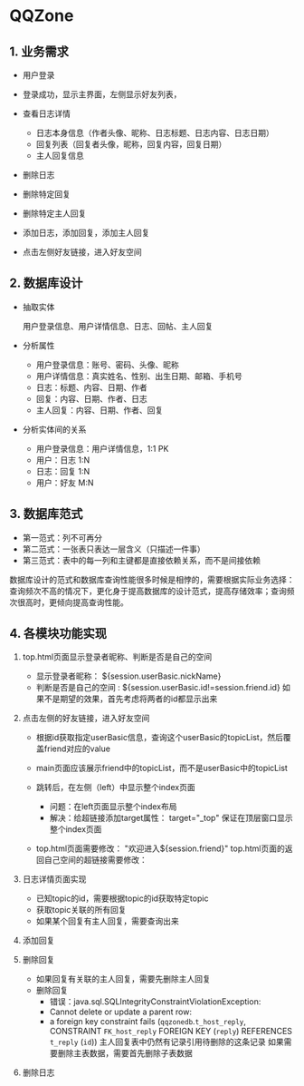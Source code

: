 # QQZone

## 1. 业务需求

- 用户登录
- 登录成功，显示主界面，左侧显示好友列表，
- 查看日志详情

  - 日志本身信息（作者头像、昵称、日志标题、日志内容、日志日期）
  - 回复列表（回复者头像，昵称，回复内容，回复日期）
  - 主人回复信息

- 删除日志
- 删除特定回复
- 删除特定主人回复
- 添加日志，添加回复，添加主人回复
- 点击左侧好友链接，进入好友空间
## 2. 数据库设计

- 抽取实体

    用户登录信息、用户详情信息、日志、回帖、主人回复

- 分析属性

    - 用户登录信息：账号、密码、头像、昵称
    - 用户详情信息：真实姓名、性别、出生日期、邮箱、手机号
    - 日志：标题、内容、日期、作者
    - 回复：内容、日期、作者、日志
    - 主人回复：内容、日期、作者、回复

- 分析实体间的关系

    - 用户登录信息：用户详情信息，1:1 PK
    - 用户：日志 1:N
    - 日志：回复 1:N
    - 用户：好友 M:N
## 3. 数据库范式
    
- 第一范式：列不可再分
- 第二范式：一张表只表达一层含义（只描述一件事）
- 第三范式：表中的每一列和主键都是直接依赖关系，而不是间接依赖

数据库设计的范式和数据库查询性能很多时候是相悖的，需要根据实际业务选择：查询频次不高的情况下，更化身于提高数据库的设计范式，提高存储效率；查询频次很高时，更倾向提高查询性能。

## 4. 各模块功能实现

1. top.html页面显示登录者昵称、判断是否是自己的空间
   - 显示登录者昵称： ${session.userBasic.nickName}
   - 判断是否是自己的空间 : ${session.userBasic.id!=session.friend.id}
   如果不是期望的效果，首先考虑将两者的id都显示出来

2. 点击左侧的好友链接，进入好友空间
   - 根据id获取指定userBasic信息，查询这个userBasic的topicList，然后覆盖friend对应的value
   - main页面应该展示friend中的topicList，而不是userBasic中的topicList
   - 跳转后，在左侧（left）中显示整个index页面
     - 问题：在left页面显示整个index布局
     - 解决：给超链接添加target属性：   target="_top" 保证在顶层窗口显示整个index页面

   - top.html页面需要修改： "欢迎进入${session.friend}"
        top.html页面的返回自己空间的超链接需要修改：
        <a th:href="@{|/user.do?operate=friend&id=${session.userBasic.id}|}" target="_top">

3. 日志详情页面实现
    - 已知topic的id，需要根据topic的id获取特定topic
    - 获取topic关联的所有回复
    - 如果某个回复有主人回复，需要查询出来

4. 添加回复

5. 删除回复

    - 如果回复有关联的主人回复，需要先删除主人回复
    - 删除回复
      - 错误：java.sql.SQLIntegrityConstraintViolationException: 
      - Cannot delete or update a parent row: 
      - a foreign key constraint fails (`qqzonedb`.`t_host_reply`, CONSTRAINT `FK_host_reply` FOREIGN KEY (`reply`) REFERENCES `t_reply` (`id`))
        主人回复表中仍然有记录引用待删除的这条记录
        如果需要删除主表数据，需要首先删除子表数据

6. 删除日志